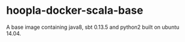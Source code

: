 hoopla-docker-scala-base
========================

A base image containing java8, sbt 0.13.5 and python2 built on ubuntu 14.04.
